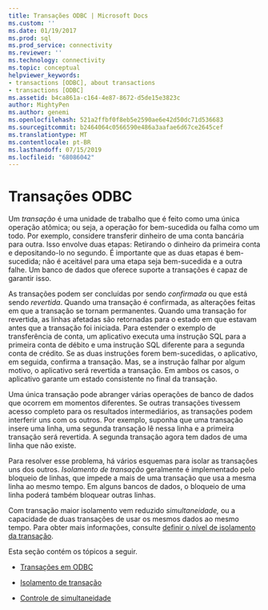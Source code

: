 ```yaml
---
title: Transações ODBC | Microsoft Docs
ms.custom: ''
ms.date: 01/19/2017
ms.prod: sql
ms.prod_service: connectivity
ms.reviewer: ''
ms.technology: connectivity
ms.topic: conceptual
helpviewer_keywords:
- transactions [ODBC], about transactions
- transactions [ODBC]
ms.assetid: b4ca861a-c164-4e87-8672-d5de15e3823c
author: MightyPen
ms.author: genemi
ms.openlocfilehash: 521a2ffbf0f8eb5e2590ae6e42d50dc71d536683
ms.sourcegitcommit: b2464064c0566590e486a3aafae6d67ce2645cef
ms.translationtype: MT
ms.contentlocale: pt-BR
ms.lasthandoff: 07/15/2019
ms.locfileid: "68086042"
---
```

# <a name="transactions-odbc"></a>Transações ODBC
Um *transação* é uma unidade de trabalho que é feito como uma única operação atômica; ou seja, a operação for bem-sucedida ou falha como um todo. Por exemplo, considere transferir dinheiro de uma conta bancária para outra. Isso envolve duas etapas: Retirando o dinheiro da primeira conta e depositando-lo no segundo. É importante que as duas etapas é bem-sucedida; não é aceitável para uma etapa seja bem-sucedida e a outra falhe. Um banco de dados que oferece suporte a transações é capaz de garantir isso.  
  
 As transações podem ser concluídas por sendo *confirmada* ou que está sendo *revertida*. Quando uma transação é confirmada, as alterações feitas em que a transação se tornam permanentes. Quando uma transação for revertida, as linhas afetadas são retornadas para o estado em que estavam antes que a transação foi iniciada. Para estender o exemplo de transferência de conta, um aplicativo executa uma instrução SQL para a primeira conta de débito e uma instrução SQL diferente para a segunda conta de crédito. Se as duas instruções forem bem-sucedidas, o aplicativo, em seguida, confirma a transação. Mas, se a instrução falhar por algum motivo, o aplicativo será revertida a transação. Em ambos os casos, o aplicativo garante um estado consistente no final da transação.  
  
 Uma única transação pode abranger várias operações de banco de dados que ocorrem em momentos diferentes. Se outras transações tivessem acesso completo para os resultados intermediários, as transações podem interferir uns com os outros. Por exemplo, suponha que uma transação insere uma linha, uma segunda transação lê nessa linha e a primeira transação será revertida. A segunda transação agora tem dados de uma linha que não existe.  
  
 Para resolver esse problema, há vários esquemas para isolar as transações uns dos outros. *Isolamento de transação* geralmente é implementado pelo bloqueio de linhas, que impede a mais de uma transação que usa a mesma linha ao mesmo tempo. Em alguns bancos de dados, o bloqueio de uma linha poderá também bloquear outras linhas.  
  
 Com transação maior isolamento vem reduzido *simultaneidade,* ou a capacidade de duas transações de usar os mesmos dados ao mesmo tempo. Para obter mais informações, consulte [definir o nível de isolamento da transação](../../../odbc/reference/develop-app/setting-the-transaction-isolation-level.md).  
  
 Esta seção contém os tópicos a seguir.  
  
-   [Transações em ODBC](../../../odbc/reference/develop-app/transactions-in-odbc-odbc.md)  
  
-   [Isolamento de transação](../../../odbc/reference/develop-app/transaction-isolation.md)  
  
-   [Controle de simultaneidade](../../../odbc/reference/develop-app/concurrency-control.md)

